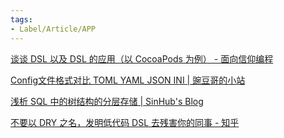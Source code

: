 ```yaml
---
tags:
- Label/Article/APP
---
```


[谈谈 DSL 以及 DSL 的应用（以 CocoaPods 为例） - 面向信仰编程](https://draveness.me/dsl/)

[Config文件格式对比 TOML YAML JSON INI | 豌豆哥的小站](https://tao-fu.gitee.io/2020/12/03/%E6%9C%BA%E5%99%A8%E4%BA%BA%E6%9E%B6%E6%9E%84/config_format/)

[浅析 SQL 中的树结构的分层存储 | SinHub's Blog](https://sinhub.cn/2021/04/tree-and-hierarchies-in-sql/)

[不要以 DRY 之名，发明低代码 DSL 去残害你的同事 - 知乎](https://zhuanlan.zhihu.com/p/357411780)
